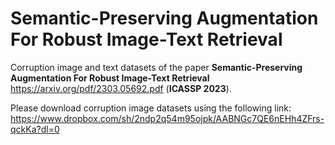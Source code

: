 # Semantic-Preserving Augmentation For Robust Image-Text Retrieval

Corruption image and text datasets of the paper **Semantic-Preserving Augmentation For Robust Image-Text Retrieval** 
https://arxiv.org/pdf/2303.05692.pdf (**ICASSP 2023**).

Please download corruption image datasets using the following link:
https://www.dropbox.com/sh/2ndp2q54m95ojpk/AABNGc7QE6nEHh4ZFrs-qckKa?dl=0

